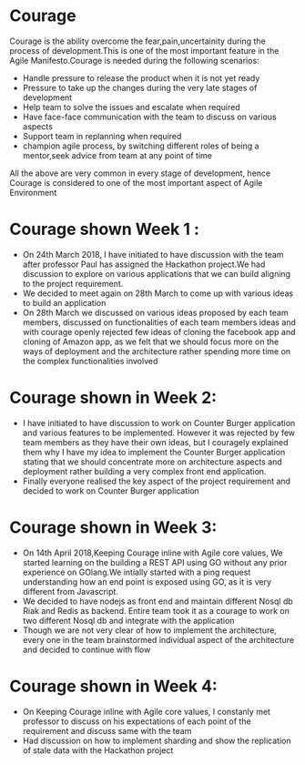 # Courage 
Courage is the ability overcome the fear,pain,uncertainity during the process of development.This is one of the most important feature in the Agile Manifesto.Courage is needed during the following scenarios:
* Handle pressure to release the product when it is not yet ready
* Pressure to take up the changes during the very late stages of development
* Help team to solve the issues and escalate when required
* Have face-face communication with the team to discuss on various aspects 
* Support team in replanning when required
* champion agile process, by switching different roles of being a mentor,seek advice from team at any point of time

All the above are very common in every stage of development, hence Courage is considered to one of the most important aspect of Agile Environment

# Courage shown Week 1 :
* On 24th March 2018, I have initiated to have discussion with the team after professor Paul has assigned the Hackathon project.We had discussion to explore on various applications that we can build aligning to the project requirement.
*  We decided to meet again on 28th March to come up with various ideas to build an application
*  On 28th March we discussed on various ideas proposed by each team members, discussed on functionalities of each team members ideas and with courage openly rejected few ideas of cloning the facebook app and cloning of Amazon app, as we felt that we should focus more on the ways of deployment and the architecture rather spending more time on the complex functionalities involved

# Courage shown in Week 2:
* I have initiated to have discussion to work on Counter Burger application and various features to be implemented. However it was rejected by few team members as they have their own ideas, but I couragely explained them why I have my idea to implement the Counter Burger application stating that we should concentrate more on architecture aspects and deployment rather building a very complex front end application.
* Finally everyone realised the key aspect of the project requirement and decided to work on Counter Burger application 

# Courage shown in Week 3:
* On 14th April 2018,Keeping Courage inline with Agile core values, We started learning on the building a REST API using GO without any prior experience on GOlang.We intially started with a ping request understanding how an end point is exposed using GO, as it is very different from Javascript.
* We decided to have nodejs as front end and maintain different Nosql db Riak and Redis as backend. Entire team took it as a courage to work on two different Nosql db and integrate with the application
* Though we are not very clear of how to implement the architecture, every one in the team brainstormed individual aspect of the architecture and decided to continue with flow

# Courage shown in Week 4:
* On Keeping Courage inline with Agile core values, I constanly met professor to discuss on his expectations of each point of the requirement and discuss same with the team 
* Had discussion on how to implement sharding and show the replication of stale data with the Hackathon project



